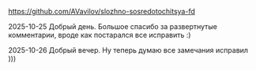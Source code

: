 https://github.com/AVavilov/slozhno-sosredotochitsya-fd

2025-10-25
Добрый день.
Большое спасибо за развертнутые комментарии, вроде как постарался все исправить :)

2025-10-26
Добрый вечер.
Ну теперь думаю все замечания исправил )))